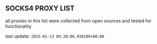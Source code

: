 ## SOCKS4 PROXY LIST

all proxies in this list were collected from open sources and tested for functionality

last update: `2025-01-13 09:20:06.938109+00:00`